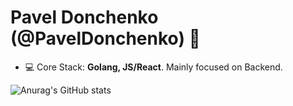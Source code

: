 <h1 align="left">Pavel Donchenko (@PavelDonchenko) 👋</h1>

- 💻 Core Stack: **Golang, JS/React**. Mainly focused on Backend.

![Anurag's GitHub stats](https://github-readme-stats.vercel.app/api?username=PavelDonchenko&hide=contribs,prs)
